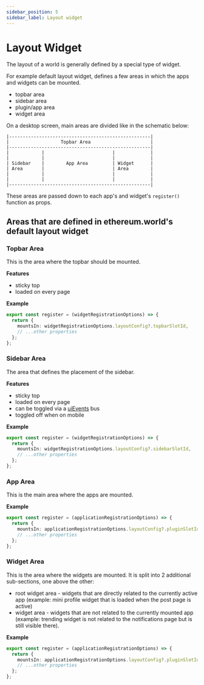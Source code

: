 ```yaml
---
sidebar_position: 5
sidebar_label: Layout widget
---
```


# Layout Widget

The layout of a world is generally defined by a special type of widget.

For example default layout widget, defines a few areas in which the apps and widgets can be mounted.

- topbar area
- sidebar area
- plugin/app area
- widget area

On a desktop screen, main areas are divided like in the schematic below:

```
|----------------------------------------------------|
|                   Topbar Area                      |
|----------------------------------------------------|
|            |                         |             |
|            |                         |             |
| Sidebar    |        App Area         | Widget      |
| Area       |                         | Area        |
|            |                         |             |
|            |                         |             |
|----------------------------------------------------|
```

These areas are passed down to each app's and widget's `register()` function as props.

## Areas that are defined in ethereum.world's default layout widget

### Topbar Area

This is the area where the topbar should be mounted.

**Features**

- sticky top
- loaded on every page

**Example**

```ts title="Creating a new topbar widget"
export const register = (widgetRegistrationOptions) => {
  return {
    mountsIn: widgetRegistrationOptions.layoutConfig?.topbarSlotId,
    // ...other properties
  };
};
```

### Sidebar Area

The area that defines the placement of the sidebar.

**Features**

- sticky top
- loaded on every page
- can be toggled via a [uiEvents](ui-event-bus) bus
- toggled off when on mobile

**Example**

```ts title="Creating a new sidebar widget"
export const register = (widgetRegistrationOptions) => {
  return {
    mountsIn: widgetRegistrationOptions.layoutConfig?.sidebarSlotId,
    // ...other properties
  };
};
```

### App Area

This is the main area where the apps are mounted.

**Example**

```ts title="Mounting an app in the app area"
export const register = (applicationRegistrationOptions) => {
  return {
    mountsIn: applicationRegistrationOptions.layoutConfig?.pluginSlotId,
    // ...other properties
  };
};
```

### Widget Area

This is the area where the widgets are mounted.
It is split into 2 additional sub-sections, one above the other:

- root widget area - widgets that are directly related to the currently active app (example: mini profile widget that is loaded when the post page is active)
- widget area - widgets that are not related to the currently mounted app (example: trending widget is not related to the notifications page but is still visible there).

**Example**

```ts title="Mounting a widget in the root widget area"
export const register = (applicationRegistrationOptions) => {
  return {
    mountsIn: applicationRegistrationOptions.layoutConfig?.pluginSlotId,
    // ...other properties
  };
};
```
